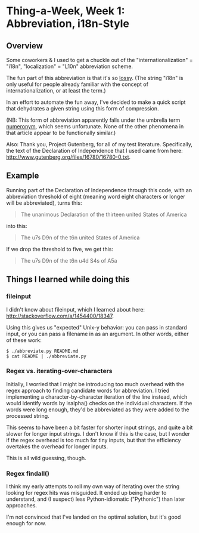 Thing-a-Week, Week 1:  Abbreviation, i18n-Style
========

Overview
--------
Some coworkers & I used to get a chuckle out of the "internationalization" =
"i18n", "localization" = "L10n" abbreviation scheme.  

The fun part of this abbreviation is that it's so
[lossy](http://en.wikipedia.org/wiki/Lossy).  (The string "i18n" is only useful
for people already familiar with the concept of internationalization, or at
least the term.)

In an effort to automate the fun away, I've decided to make a quick script that
dehydrates a given string using this form of compression.

(NB:  This form of abbreviation apparently falls under the umbrella term
[numeronym](http://en.wikipedia.org/wiki/Numeronym), which seems unfortunate.
None of the other phenomena in that article appear to be functionally similar.)

Also:  Thank you, Project Gutenberg, for all of my test literature.
Specifically, the text of the Declaration of Independence that I used came from
here:  http://www.gutenberg.org/files/16780/16780-0.txt.

Example
-------
Running part of the Declaration of Independence through this code, with an
abbreviation threshold of eight (meaning word eight characters or longer will
be abbreviated), turns this:

> The unanimous Declaration of the thirteen united States of America

into this:

> The u7s D9n of the t6n united States of America

If we drop the threshold to five, we get this:

> The u7s D9n of the t6n u4d S4s of A5a

Things I learned while doing this
---------------------------------
### fileinput ###
I didn't know about fileinput, which I learned about here:
http://stackoverflow.com/a/1454400/18347.  

Using this gives us "expected" Unix-y behavior:  you can pass in standard
input, or you can pass a filename in as an argument.  In other words, either of
these work:

    $ ./abbreviate.py README.md
    $ cat README | ./abbreviate.py

### Regex vs. iterating-over-characters ###
Initially, I worried that I might be introducing too much overhead with the
regex approach to finding candidate words for abbreviation.  I tried
implementing a character-by-character iteration of the line instead, which
would identify words by isalpha() checks on the individual characters.  If the
words were long enough, they'd be abbreviated as they were added to the
processed string.

This seems to have been a bit faster for shorter input strings, and quite a
bit slower for longer input strings.  I don't know if this is the case, but I
wonder if the regex overhead is too much for tiny inputs, but that the
efficiency overtakes the overhead for longer inputs.

This is all wild guessing, though.

### Regex findall()  ###
I think my early attempts to roll my own way of iterating over the string
looking for regex hits was misguided.  It ended up being harder to understand,
and (I suspect) less Python-idiomatic ("Pythonic") than later approaches.

I'm not convinced that I've landed on the optimal solution, but it's good
enough for now.
